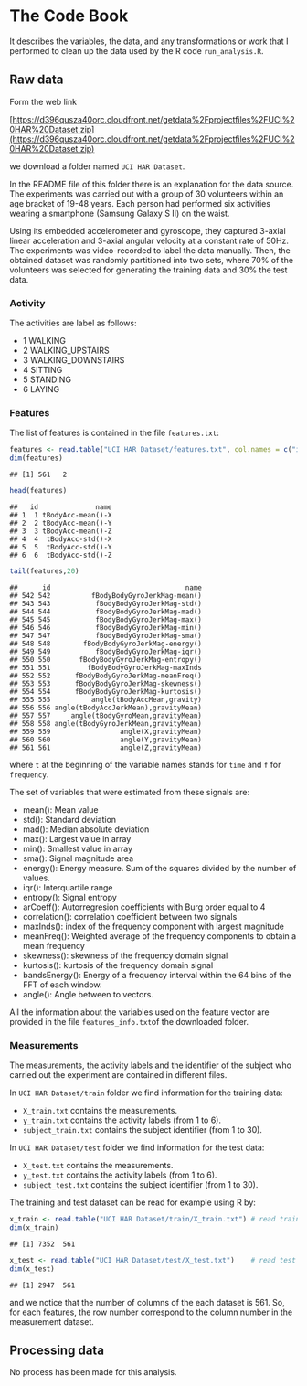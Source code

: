 The Code Book
======================================

It describes the variables, the data, and any transformations or work that I performed to clean up the data used by the R code `run_analysis.R`. 

## Raw data
Form the web link 

[https://d396qusza40orc.cloudfront.net/getdata%2Fprojectfiles%2FUCI%20HAR%20Dataset.zip](https://d396qusza40orc.cloudfront.net/getdata%2Fprojectfiles%2FUCI%20HAR%20Dataset.zip)

we download a folder named `UCI HAR Dataset`.

In the README file of this folder there is an explanation for the data source.
The experiments was carried out with a group of 30 volunteers within an age bracket of 19-48 years. Each person had performed six activities wearing a smartphone (Samsung Galaxy S II) on the waist.

Using its embedded accelerometer and gyroscope, they captured 3-axial linear acceleration and 3-axial angular velocity at a constant rate of 50Hz. The experiments was video-recorded to label the data manually. Then, the obtained dataset was randomly partitioned into two sets, where 70% of the volunteers was selected for generating the training data and 30% the test data. 

### Activity
The activities are label as follows:

- 1 WALKING
- 2 WALKING_UPSTAIRS
- 3 WALKING_DOWNSTAIRS
- 4 SITTING
- 5 STANDING
- 6 LAYING 

### Features
The list of features is contained in the file `features.txt`:

```r
features <- read.table("UCI HAR Dataset/features.txt", col.names = c("id","name")) # read features names
dim(features)
```

```
## [1] 561   2
```

```r
head(features)
```

```
##   id              name
## 1  1 tBodyAcc-mean()-X
## 2  2 tBodyAcc-mean()-Y
## 3  3 tBodyAcc-mean()-Z
## 4  4  tBodyAcc-std()-X
## 5  5  tBodyAcc-std()-Y
## 6  6  tBodyAcc-std()-Z
```

```r
tail(features,20)
```

```
##      id                                 name
## 542 542          fBodyBodyGyroJerkMag-mean()
## 543 543           fBodyBodyGyroJerkMag-std()
## 544 544           fBodyBodyGyroJerkMag-mad()
## 545 545           fBodyBodyGyroJerkMag-max()
## 546 546           fBodyBodyGyroJerkMag-min()
## 547 547           fBodyBodyGyroJerkMag-sma()
## 548 548        fBodyBodyGyroJerkMag-energy()
## 549 549           fBodyBodyGyroJerkMag-iqr()
## 550 550       fBodyBodyGyroJerkMag-entropy()
## 551 551         fBodyBodyGyroJerkMag-maxInds
## 552 552      fBodyBodyGyroJerkMag-meanFreq()
## 553 553      fBodyBodyGyroJerkMag-skewness()
## 554 554      fBodyBodyGyroJerkMag-kurtosis()
## 555 555          angle(tBodyAccMean,gravity)
## 556 556 angle(tBodyAccJerkMean),gravityMean)
## 557 557     angle(tBodyGyroMean,gravityMean)
## 558 558 angle(tBodyGyroJerkMean,gravityMean)
## 559 559                 angle(X,gravityMean)
## 560 560                 angle(Y,gravityMean)
## 561 561                 angle(Z,gravityMean)
```
where `t` at the beginning of the variable names stands for `time` and `f` for `frequency`.

The set of variables that were estimated from these signals are:

- mean(): Mean value
- std(): Standard deviation
- mad(): Median absolute deviation 
- max(): Largest value in array
- min(): Smallest value in array
- sma(): Signal magnitude area
- energy(): Energy measure. Sum of the squares divided by the number of values. 
- iqr(): Interquartile range 
- entropy(): Signal entropy
- arCoeff(): Autorregresion coefficients with Burg order equal to 4
- correlation(): correlation coefficient between two signals
- maxInds(): index of the frequency component with largest magnitude
- meanFreq(): Weighted average of the frequency components to obtain a mean frequency
- skewness(): skewness of the frequency domain signal 
- kurtosis(): kurtosis of the frequency domain signal 
- bandsEnergy(): Energy of a frequency interval within the 64 bins of the FFT of each window.
- angle(): Angle between to vectors.

All the information about the variables used on the feature vector are provided in the file `features_info.txt`of the downloaded folder.

### Measurements
The measurements, the activity labels and the identifier of the subject who carried out the experiment are contained in different files.

In `UCI HAR Dataset/train` folder we find information for the training data:
- `X_train.txt` contains the measurements.
- `y_train.txt` contains the activity labels (from 1 to 6).
- `subject_train.txt` contains the subject identifier (from 1 to 30).

In `UCI HAR Dataset/test` folder we find information for the test data:
- `X_test.txt` contains the measurements.
- `y_test.txt` contains the activity labels (from 1 to 6).
- `subject_test.txt` contains the subject identifier (from 1 to 30).

The training and test dataset can be read for example using R by:

```r
x_train <- read.table("UCI HAR Dataset/train/X_train.txt") # read training data
dim(x_train)
```

```
## [1] 7352  561
```

```r
x_test <- read.table("UCI HAR Dataset/test/X_test.txt")    # read test data
dim(x_test)
```

```
## [1] 2947  561
```
and we notice that the number of columns of the each dataset is 561. So, for each features, the row number correspond to the column number in the measurement dataset.

## Processing data
No process has been made for this analysis.

